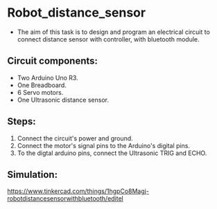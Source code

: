 # Robot_distance_sensor
- The aim of this task is to design and program an electrical circuit to connect distance sensor with controller, with bluetooth module.

## Circuit components:
- Two Arduino Uno R3.
- One Breadboard.
- 6 Servo motors.
- One Ultrasonic distance sensor.

## Steps:
1. Connect the circuit's power and ground.
2. Connect the motor's signal pins to the Arduino's digital pins.
3. To the digtal arduino pins, connect the Ultrasonic TRIG and ECHO.

## Simulation:
https://www.tinkercad.com/things/1hgpCo8Magj-robotdistancesensorwithbluetooth/editel
